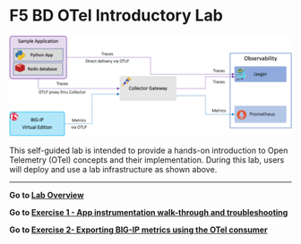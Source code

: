 F5 BD OTel Introductory Lab
============================================================================

<img src="images/labenv.png" alt="Where's my Image!">

This self-guided lab is intended to provide a hands-on introduction to Open Telemetry (OTel) concepts and their implementation.  During this lab, users will deploy and use a lab infrastructure as shown above.

---
**Go to [Lab Overview](docs/overview.md)**

**Go to [Exercise 1 - App instrumentation walk-through and troubleshooting](docs/ex2.md)**

**Go to [Exercise 2- Exporting BIG-IP metrics using the OTel consumer](docs/ex2.md)**